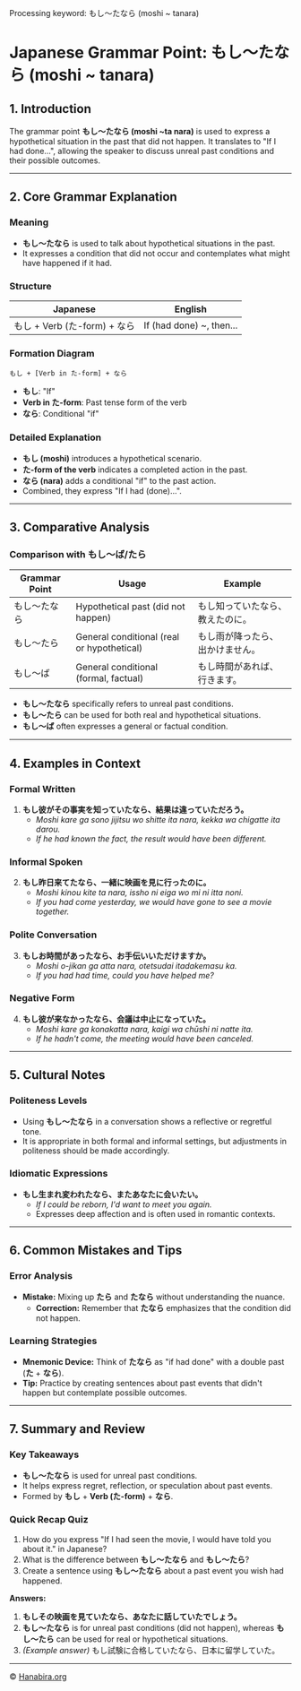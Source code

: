 Processing keyword: もし～たなら (moshi ~ tanara)
# Japanese Grammar Point: もし～たなら (moshi ~ tanara)

## 1. Introduction
The grammar point **もし～たなら (moshi ~ta nara)** is used to express a hypothetical situation in the past that did not happen. It translates to "If I had done...", allowing the speaker to discuss unreal past conditions and their possible outcomes.

---
## 2. Core Grammar Explanation
### Meaning
- **もし～たなら** is used to talk about hypothetical situations in the past.
- It expresses a condition that did not occur and contemplates what might have happened if it had.
### Structure
| Japanese                       | English                              |
| ------------------------------ | ------------------------------------ |
| もし + Verb (た-form) + なら    | If (had done) ~, then...             |
### Formation Diagram
```plaintext
もし + [Verb in た-form] + なら
```
- **もし**: "If"
- **Verb in た-form**: Past tense form of the verb
- **なら**: Conditional "if"
### Detailed Explanation
- **もし (moshi)** introduces a hypothetical scenario.
- **た-form of the verb** indicates a completed action in the past.
- **なら (nara)** adds a conditional "if" to the past action.
- Combined, they express "If I had (done)...".
---
## 3. Comparative Analysis
### Comparison with もし～ば/たら

| Grammar Point      | Usage                                          | Example                                 |
| ------------------ | ---------------------------------------------- | --------------------------------------- |
| もし～たなら        | Hypothetical past (did not happen)             | もし知っていたなら、教えたのに。         |
| もし～たら          | General conditional (real or hypothetical)     | もし雨が降ったら、出かけません。         |
| もし～ば            | General conditional (formal, factual)          | もし時間があれば、行きます。             |

- **もし～たなら** specifically refers to unreal past conditions.
- **もし～たら** can be used for both real and hypothetical situations.
- **もし～ば** often expresses a general or factual condition.
---
## 4. Examples in Context
### Formal Written
1. **もし彼がその事実を知っていたなら、結果は違っていただろう。**
   - *Moshi kare ga sono jijitsu wo shitte ita nara, kekka wa chigatte ita darou.*
   - *If he had known the fact, the result would have been different.*
### Informal Spoken
2. **もし昨日来てたなら、一緒に映画を見に行ったのに。**
   - *Moshi kinou kite ta nara, issho ni eiga wo mi ni itta noni.*
   - *If you had come yesterday, we would have gone to see a movie together.*
### Polite Conversation
3. **もしお時間があったなら、お手伝いいただけますか。**
   - *Moshi o-jikan ga atta nara, otetsudai itadakemasu ka.*
   - *If you had had time, could you have helped me?*
### Negative Form
4. **もし彼が来なかったなら、会議は中止になっていた。**
   - *Moshi kare ga konakatta nara, kaigi wa chūshi ni natte ita.*
   - *If he hadn't come, the meeting would have been canceled.*
---
## 5. Cultural Notes
### Politeness Levels
- Using **もし～たなら** in a conversation shows a reflective or regretful tone.
- It is appropriate in both formal and informal settings, but adjustments in politeness should be made accordingly.
### Idiomatic Expressions
- **もし生まれ変われたなら、またあなたに会いたい。**
  - *If I could be reborn, I'd want to meet you again.*
  - Expresses deep affection and is often used in romantic contexts.
---
## 6. Common Mistakes and Tips
### Error Analysis
- **Mistake:** Mixing up **たら** and **たなら** without understanding the nuance.
  - **Correction:** Remember that **たなら** emphasizes that the condition did not happen.
### Learning Strategies
- **Mnemonic Device:** Think of **たなら** as "if had done" with a double past (**た** + **なら**).
- **Tip:** Practice by creating sentences about past events that didn't happen but contemplate possible outcomes.
---
## 7. Summary and Review
### Key Takeaways
- **もし～たなら** is used for unreal past conditions.
- It helps express regret, reflection, or speculation about past events.
- Formed by **もし** + **Verb (た-form)** + **なら**.
### Quick Recap Quiz
1. How do you express "If I had seen the movie, I would have told you about it." in Japanese?
2. What is the difference between **もし～たなら** and **もし～たら**?
3. Create a sentence using **もし～たなら** about a past event you wish had happened.

**Answers:**
1. **もしその映画を見ていたなら、あなたに話していたでしょう。**
2. **もし～たなら** is for unreal past conditions (did not happen), whereas **もし～たら** can be used for real or hypothetical situations.
3. *(Example answer)* もし試験に合格していたなら、日本に留学していた。


---

© [Hanabira.org](https://hanabira.org)

